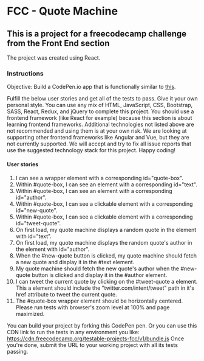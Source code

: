 # FCC - Quote Machine

## This is a project for a freecodecamp challenge from the Front End section

The project was created using React.

### Instructions

Objective: Build a CodePen.io app that is functionally similar to [this](https://codepen.io/freeCodeCamp/full/qRZeGZ).

Fulfill the below user stories and get all of the tests to pass. Give it your own personal style.
You can use any mix of HTML, JavaScript, CSS, Bootstrap, SASS, React, Redux, and jQuery to complete this project. You should use a frontend framework (like React for example) because this section is about learning frontend frameworks. Additional technologies not listed above are not recommended and using them is at your own risk. We are looking at supporting other frontend frameworks like Angular and Vue, but they are not currently supported. We will accept and try to fix all issue reports that use the suggested technology stack for this project. Happy coding!

#### User stories

1. I can see a wrapper element with a corresponding id="quote-box".
2. Within #quote-box, I can see an element with a corresponding id="text".
3. Within #quote-box, I can see an element with a corresponding id="author".
4. Within #quote-box, I can see a clickable element with a corresponding id="new-quote".
5. Within #quote-box, I can see a clickable element with a corresponding id="tweet-quote".
6. On first load, my quote machine displays a random quote in the element with id="text".
7. On first load, my quote machine displays the random quote's author in the element with id="author".
8. When the #new-quote button is clicked, my quote machine should fetch a new quote and display it in the #text element.
9. My quote machine should fetch the new quote's author when the #new-quote button is clicked and display it in the #author element.
10. I can tweet the current quote by clicking on the #tweet-quote a element. This a element should include the "twitter.com/intent/tweet" path in it's href attribute to tweet the current quote.
11. The #quote-box wrapper element should be horizontally centered. Please run tests with browser's zoom level at 100% and page maximized.

You can build your project by forking this CodePen pen. Or you can use this CDN link to run the tests in any environment you like: https://cdn.freecodecamp.org/testable-projects-fcc/v1/bundle.js
Once you're done, submit the URL to your working project with all its tests passing.